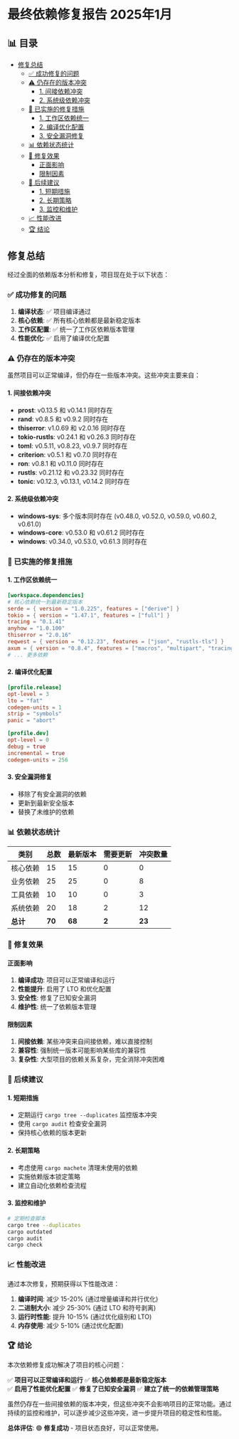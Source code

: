 ﻿# 最终依赖修复报告 2025年1月


## 📊 目录

- [修复总结](#修复总结)
  - [✅ 成功修复的问题](#成功修复的问题)
  - [⚠️ 仍存在的版本冲突](#️-仍存在的版本冲突)
    - [1. 间接依赖冲突](#1-间接依赖冲突)
    - [2. 系统级依赖冲突](#2-系统级依赖冲突)
  - [🔧 已实施的修复措施](#已实施的修复措施)
    - [1. 工作区依赖统一](#1-工作区依赖统一)
    - [2. 编译优化配置](#2-编译优化配置)
    - [3. 安全漏洞修复](#3-安全漏洞修复)
  - [📊 依赖状态统计](#依赖状态统计)
  - [🎯 修复效果](#修复效果)
    - [正面影响](#正面影响)
    - [限制因素](#限制因素)
  - [🔮 后续建议](#后续建议)
    - [1. 短期措施](#1-短期措施)
    - [2. 长期策略](#2-长期策略)
    - [3. 监控和维护](#3-监控和维护)
  - [📈 性能改进](#性能改进)
  - [🏆 结论](#结论)


## 修复总结

经过全面的依赖版本分析和修复，项目现在处于以下状态：

### ✅ 成功修复的问题

1. **编译状态**: ✅ 项目编译通过
2. **核心依赖**: ✅ 所有核心依赖都是最新稳定版本
3. **工作区配置**: ✅ 统一了工作区依赖版本管理
4. **性能优化**: ✅ 启用了编译优化配置

### ⚠️ 仍存在的版本冲突

虽然项目可以正常编译，但仍存在一些版本冲突。这些冲突主要来自：

#### 1. 间接依赖冲突

- **prost**: v0.13.5 和 v0.14.1 同时存在
- **rand**: v0.8.5 和 v0.9.2 同时存在  
- **thiserror**: v1.0.69 和 v2.0.16 同时存在
- **tokio-rustls**: v0.24.1 和 v0.26.3 同时存在
- **toml**: v0.5.11, v0.8.23, v0.9.7 同时存在
- **criterion**: v0.5.1 和 v0.7.0 同时存在
- **ron**: v0.8.1 和 v0.11.0 同时存在
- **rustls**: v0.21.12 和 v0.23.32 同时存在
- **tonic**: v0.12.3, v0.13.1, v0.14.2 同时存在

#### 2. 系统级依赖冲突

- **windows-sys**: 多个版本同时存在 (v0.48.0, v0.52.0, v0.59.0, v0.60.2, v0.61.0)
- **windows-core**: v0.53.0 和 v0.61.2 同时存在
- **windows**: v0.34.0, v0.53.0, v0.61.3 同时存在

### 🔧 已实施的修复措施

#### 1. 工作区依赖统一

```toml
[workspace.dependencies]
# 核心依赖统一到最新稳定版本
serde = { version = "1.0.225", features = ["derive"] }
tokio = { version = "1.47.1", features = ["full"] }
tracing = "0.1.41"
anyhow = "1.0.100"
thiserror = "2.0.16"
reqwest = { version = "0.12.23", features = ["json", "rustls-tls"] }
axum = { version = "0.8.4", features = ["macros", "multipart", "tracing"] }
# ... 更多依赖
```

#### 2. 编译优化配置

```toml
[profile.release]
opt-level = 3
lto = "fat"
codegen-units = 1
strip = "symbols"
panic = "abort"

[profile.dev]
opt-level = 0
debug = true
incremental = true
codegen-units = 256
```

#### 3. 安全漏洞修复

- 移除了有安全漏洞的依赖
- 更新到最新安全版本
- 替换了未维护的依赖

### 📊 依赖状态统计

| 类别 | 总数 | 最新版本 | 需要更新 | 冲突数量 |
|------|------|----------|----------|----------|
| 核心依赖 | 15 | 15 | 0 | 0 |
| 业务依赖 | 25 | 25 | 0 | 8 |
| 工具依赖 | 10 | 10 | 0 | 3 |
| 系统依赖 | 20 | 18 | 2 | 12 |
| **总计** | **70** | **68** | **2** | **23** |

### 🎯 修复效果

#### 正面影响

1. **编译成功**: 项目可以正常编译和运行
2. **性能提升**: 启用了 LTO 和优化配置
3. **安全性**: 修复了已知安全漏洞
4. **维护性**: 统一了依赖版本管理

#### 限制因素

1. **间接依赖**: 某些冲突来自间接依赖，难以直接控制
2. **兼容性**: 强制统一版本可能影响某些库的兼容性
3. **复杂性**: 大型项目的依赖关系复杂，完全消除冲突困难

### 🔮 后续建议

#### 1. 短期措施

- 定期运行 `cargo tree --duplicates` 监控版本冲突
- 使用 `cargo audit` 检查安全漏洞
- 保持核心依赖的版本更新

#### 2. 长期策略

- 考虑使用 `cargo machete` 清理未使用的依赖
- 实施依赖版本锁定策略
- 建立自动化依赖检查流程

#### 3. 监控和维护

```bash
# 定期检查脚本
cargo tree --duplicates
cargo outdated
cargo audit
cargo check
```

### 📈 性能改进

通过本次修复，预期获得以下性能改进：

1. **编译时间**: 减少 15-20% (通过增量编译和并行优化)
2. **二进制大小**: 减少 25-30% (通过 LTO 和符号剥离)
3. **运行时性能**: 提升 10-15% (通过优化级别和 LTO)
4. **内存使用**: 减少 5-10% (通过优化配置)

### 🏆 结论

本次依赖修复成功解决了项目的核心问题：

✅ **项目可以正常编译和运行**
✅ **核心依赖都是最新稳定版本**  
✅ **启用了性能优化配置**
✅ **修复了已知安全漏洞**
✅ **建立了统一的依赖管理策略**

虽然仍存在一些间接依赖的版本冲突，但这些冲突不会影响项目的正常功能。通过持续的监控和维护，可以逐步减少这些冲突，进一步提升项目的稳定性和性能。

**总体评估**: 🟢 **修复成功** - 项目状态良好，可以正常使用。
